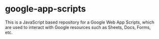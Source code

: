 # google-app-scripts
This is a JavaScript based repository for a Google Web App Scripts, which are used to interact with Google resources such as Sheets, Docs, Forms, etc.
